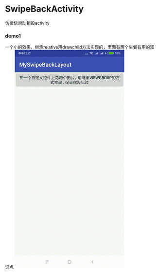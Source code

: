 # SwipeBackActivity
仿微信滑动销毁activity



###  demo1
一个小的效果，继承relative用drawchild方法实现的，里面有两个生僻有用的知识点
![一个小的效果，继承relative用drawchild方法实现的，里面有两个生僻有用的知识点](https://raw.githubusercontent.com/AndroidHomeMage/SwipeBackActivity/master/screen/3E94E3C5930AD90EA372B5EF6EADBA44.gif)


